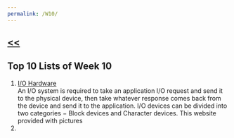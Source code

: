 ```yaml
---
permalink: /W10/
---
```

## [<<](\..)

## Top 10 Lists of Week 10
1. [I/O Hardware](https://www.tutorialspoint.com/operating_system/os_io_hardware.htm)<br>
An I/O system is required to take an application I/O request and send it to the physical device, then take whatever response comes back from the device and send it to the application. I/O devices can be divided into two categories − Block devices and Character devices. This website provided with pictures 
2. 
